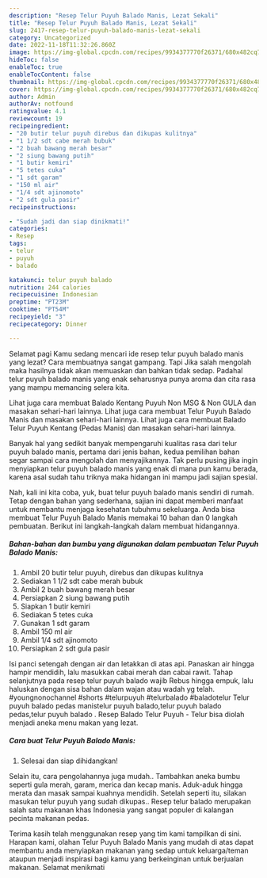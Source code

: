 ```yaml
---
description: "Resep Telur Puyuh Balado Manis, Lezat Sekali"
title: "Resep Telur Puyuh Balado Manis, Lezat Sekali"
slug: 2417-resep-telur-puyuh-balado-manis-lezat-sekali
category: Uncategorized
date: 2022-11-18T11:32:26.860Z
image: https://img-global.cpcdn.com/recipes/9934377770f26371/680x482cq70/telur-puyuh-balado-manis-foto-resep-utama.jpg
hideToc: false
enableToc: true
enableTocContent: false
thumbnail: https://img-global.cpcdn.com/recipes/9934377770f26371/680x482cq70/telur-puyuh-balado-manis-foto-resep-utama.jpg
cover: https://img-global.cpcdn.com/recipes/9934377770f26371/680x482cq70/telur-puyuh-balado-manis-foto-resep-utama.jpg
author: Admin
authorAv: notfound
ratingvalue: 4.1
reviewcount: 19
recipeingredient:
- "20 butir telur puyuh direbus dan dikupas kulitnya"
- "1 1/2 sdt cabe merah bubuk"
- "2 buah bawang merah besar"
- "2 siung bawang putih"
- "1 butir kemiri"
- "5 tetes cuka"
- "1 sdt garam"
- "150 ml air"
- "1/4 sdt ajinomoto"
- "2 sdt gula pasir"
recipeinstructions:

- "Sudah jadi dan siap dinikmati!"
categories:
- Resep
tags:
- telur
- puyuh
- balado

katakunci: telur puyuh balado 
nutrition: 244 calories
recipecuisine: Indonesian
preptime: "PT23M"
cooktime: "PT54M"
recipeyield: "3"
recipecategory: Dinner

---
```



Selamat pagi Kamu sedang mencari ide resep telur puyuh balado manis yang lezat? Cara membuatnya sangat gampang. Tapi Jika salah mengolah maka hasilnya tidak akan memuaskan dan bahkan tidak sedap. Padahal telur puyuh balado manis yang enak seharusnya punya aroma dan cita rasa yang mampu memancing selera kita.


Lihat juga cara membuat Balado Kentang Puyuh Non MSG &amp; Non GULA dan masakan sehari-hari lainnya. Lihat juga cara membuat Telur Puyuh Balado Manis dan masakan sehari-hari lainnya. Lihat juga cara membuat Balado Telur Puyuh Kentang (Pedas Manis) dan masakan sehari-hari lainnya.

Banyak hal yang sedikit banyak mempengaruhi kualitas rasa dari telur puyuh balado manis, pertama dari jenis bahan, kedua pemilihan bahan segar sampai cara mengolah dan menyajikannya. Tak perlu pusing jika ingin menyiapkan telur puyuh balado manis yang enak di mana pun kamu berada, karena asal sudah tahu triknya maka hidangan ini mampu jadi sajian spesial.


Nah, kali ini kita coba, yuk, buat telur puyuh balado manis sendiri di rumah. Tetap dengan bahan yang sederhana, sajian ini dapat memberi manfaat untuk membantu menjaga kesehatan tubuhmu sekeluarga. Anda bisa membuat Telur Puyuh Balado Manis memakai 10 bahan dan 0 langkah pembuatan. Berikut ini langkah-langkah dalam membuat hidangannya.

<!--inarticleads1-->

##### Bahan-bahan dan bumbu yang digunakan dalam pembuatan Telur Puyuh Balado Manis:

1. Ambil 20 butir telur puyuh, direbus dan dikupas kulitnya
1. Sediakan 1 1/2 sdt cabe merah bubuk
1. Ambil 2 buah bawang merah besar
1. Persiapkan 2 siung bawang putih
1. Siapkan 1 butir kemiri
1. Sediakan 5 tetes cuka
1. Gunakan 1 sdt garam
1. Ambil 150 ml air
1. Ambil 1/4 sdt ajinomoto
1. Persiapkan 2 sdt gula pasir


Isi panci setengah dengan air dan letakkan di atas api. Panaskan air hingga hampir mendidih, lalu masukkan cabai merah dan cabai rawit. Tahap selanjutnya pada resep telur puyuh balado wajib Rebus hingga empuk, lalu haluskan dengan sisa bahan dalam wajan atau wadah yg telah. #youngnonochannel #shorts #telurpuyuh #telurbalado #baladotelur Telur puyuh balado pedas manistelur puyuh balado,telur puyuh balado pedas,telur puyuh balado . Resep Balado Telur Puyuh - Telur bisa diolah menjadi aneka menu makan yang lezat. 

<!--inarticleads2-->

##### Cara buat Telur Puyuh Balado Manis:


1. Selesai dan siap dihidangkan!

Selain itu, cara pengolahannya juga mudah.. Tambahkan aneka bumbu seperti gula merah, garam, merica dan kecap manis. Aduk-aduk hingga merata dan masak sampai kuahnya mendidih. Setelah seperti itu, silakan masukan telur puyuh yang sudah dikupas.. Resep telur balado merupakan salah satu makanan khas Indonesia yang sangat populer di kalangan pecinta makanan pedas. 

Terima kasih telah menggunakan resep yang tim kami tampilkan di sini. Harapan kami, olahan Telur Puyuh Balado Manis yang mudah di atas dapat membantu anda menyiapkan makanan yang sedap untuk keluarga/teman ataupun menjadi inspirasi bagi kamu yang berkeinginan untuk berjualan makanan. Selamat menikmati
